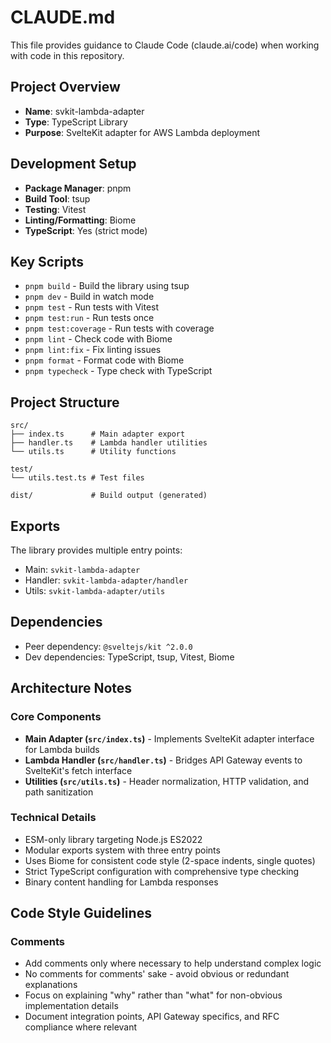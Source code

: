 # CLAUDE.md

This file provides guidance to Claude Code (claude.ai/code) when working with code in this repository.

## Project Overview

- **Name**: svkit-lambda-adapter
- **Type**: TypeScript Library
- **Purpose**: SvelteKit adapter for AWS Lambda deployment

## Development Setup

- **Package Manager**: pnpm
- **Build Tool**: tsup
- **Testing**: Vitest
- **Linting/Formatting**: Biome
- **TypeScript**: Yes (strict mode)

## Key Scripts

- `pnpm build` - Build the library using tsup
- `pnpm dev` - Build in watch mode
- `pnpm test` - Run tests with Vitest
- `pnpm test:run` - Run tests once
- `pnpm test:coverage` - Run tests with coverage
- `pnpm lint` - Check code with Biome
- `pnpm lint:fix` - Fix linting issues
- `pnpm format` - Format code with Biome
- `pnpm typecheck` - Type check with TypeScript

## Project Structure

```
src/
├── index.ts      # Main adapter export
├── handler.ts    # Lambda handler utilities
└── utils.ts      # Utility functions

test/
└── utils.test.ts # Test files

dist/             # Build output (generated)
```

## Exports

The library provides multiple entry points:

- Main: `svkit-lambda-adapter`
- Handler: `svkit-lambda-adapter/handler`
- Utils: `svkit-lambda-adapter/utils`

## Dependencies

- Peer dependency: `@sveltejs/kit ^2.0.0`
- Dev dependencies: TypeScript, tsup, Vitest, Biome

## Architecture Notes

### Core Components

- **Main Adapter (`src/index.ts`)** - Implements SvelteKit adapter interface for Lambda builds
- **Lambda Handler (`src/handler.ts`)** - Bridges API Gateway events to SvelteKit's fetch interface
- **Utilities (`src/utils.ts`)** - Header normalization, HTTP validation, and path sanitization

### Technical Details

- ESM-only library targeting Node.js ES2022
- Modular exports system with three entry points
- Uses Biome for consistent code style (2-space indents, single quotes)
- Strict TypeScript configuration with comprehensive type checking
- Binary content handling for Lambda responses

## Code Style Guidelines

### Comments

- Add comments only where necessary to help understand complex logic
- No comments for comments' sake - avoid obvious or redundant explanations
- Focus on explaining "why" rather than "what" for non-obvious implementation details
- Document integration points, API Gateway specifics, and RFC compliance where relevant

